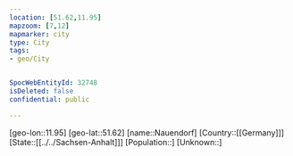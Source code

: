 ```yaml
---
location: [51.62,11.95]
mapzoom: [7,12] 
mapmarker: city 
type: City
tags:
- geo/City


SpocWebEntityId: 32748
isDeleted: false
confidential: public

---
```

[geo-lon::11.95]
[geo-lat::51.62]
[name::Nauendorf]
[Country::[[Germany]]]
[State::[[../../Sachsen-Anhalt]]]
[Population::]
[Unknown::]

